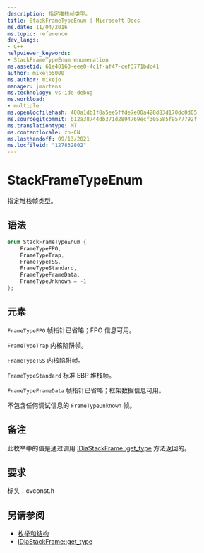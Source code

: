 ```yaml
---
description: 指定堆栈帧类型。
title: StackFrameTypeEnum | Microsoft Docs
ms.date: 11/04/2016
ms.topic: reference
dev_langs:
- C++
helpviewer_keywords:
- StackFrameTypeEnum enumeration
ms.assetid: 61e40163-eee0-4c1f-af47-cef3771bdc41
author: mikejo5000
ms.author: mikejo
manager: jmartens
ms.technology: vs-ide-debug
ms.workload:
- multiple
ms.openlocfilehash: 400a1db1f8a5ee5ffde7e00a428d83d170dc0d05
ms.sourcegitcommit: b12a38744db371d2894769ecf305585f9577792f
ms.translationtype: MT
ms.contentlocale: zh-CN
ms.lasthandoff: 09/13/2021
ms.locfileid: "127832802"
---
```

# <a name="stackframetypeenum"></a>StackFrameTypeEnum
指定堆栈帧类型。

## <a name="syntax"></a>语法

```C++
enum StackFrameTypeEnum {
    FrameTypeFPO,
    FrameTypeTrap,
    FrameTypeTSS,
    FrameTypeStandard,
    FrameTypeFrameData,
    FrameTypeUnknown = -1
};
```

## <a name="elements"></a>元素
`FrameTypeFPO` 帧指针已省略；FPO 信息可用。

`FrameTypeTrap` 内核陷阱帧。

`FrameTypeTSS` 内核陷阱帧。

`FrameTypeStandard` 标准 EBP 堆栈帧。

`FrameTypeFrameData` 帧指针已省略；框架数据信息可用。

不包含任何调试信息的 `FrameTypeUnknown` 帧。

## <a name="remarks"></a>备注
此枚举中的值是通过调用 [IDiaStackFrame::get_type](../../debugger/debug-interface-access/idiastackframe-get-type.md) 方法返回的。

## <a name="requirements"></a>要求
标头：cvconst.h

## <a name="see-also"></a>另请参阅
- [枚举和结构](../../debugger/debug-interface-access/enumerations-and-structures.md)
- [IDiaStackFrame::get_type](../../debugger/debug-interface-access/idiastackframe-get-type.md)
